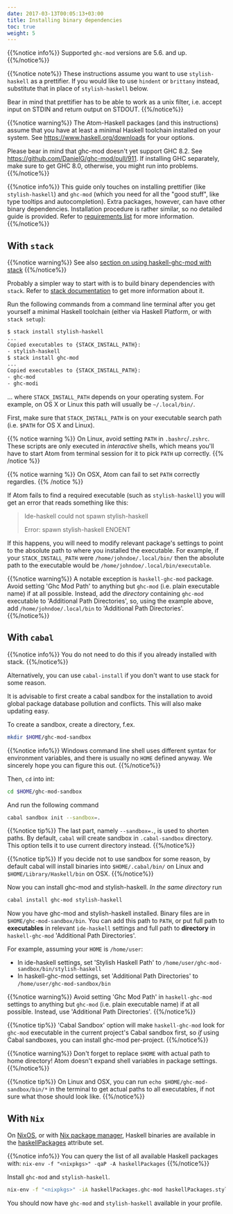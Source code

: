 ```yaml
---
date: 2017-03-13T00:05:13+03:00
title: Installing binary dependencies
toc: true
weight: 5
---
```


{{%notice info%}}
Supported `ghc-mod` versions are 5.6. and up.
{{%/notice%}}

{{%notice note%}}
These instructions assume you want to use `stylish-haskell` as a prettifier.
If you would like to use `hindent` or `brittany` instead, substitute that
in place of `stylish-haskell` below.

Bear in mind that prettifier has to be able to work as a unix filter, i.e.
accept input on STDIN and return output on STDOUT.
{{%/notice%}}

{{%notice warning%}}
The Atom-Haskell packages (and this instructions) assume that you have at least a minimal Haskell toolchain installed on your system. See <https://www.haskell.org/downloads> for your options.

Please bear in mind that ghc-mod doesn't yet support GHC 8.2. See https://github.com/DanielG/ghc-mod/pull/911. If installing GHC separately, make sure to get GHC 8.0, otherwise, you might run into problems.
{{%/notice%}}

{{%notice info%}}
This guide only touches on installing prettifier (like `stylish-haskell`) and `ghc-mod` (which you need for all the "good stuff", like type tooltips and autocompletion). Extra packages, however, can have other binary dependencies. Installation procedure is rather similar, so no detailed guide is provided. Refer to [requirements list](/overview/requirements#binary-dependencies) for more information.
{{%/notice%}}

## With `stack`

{{%notice warning%}}
See also [section on using haskell-ghc-mod with stack](/core-packages/haskell-ghc-mod#using-with-stack)
{{%/notice%}}

Probably a simpler way to start with is to build binary dependencies with
`stack`. Refer to [stack documentation](https://docs.haskellstack.org/) to get more information about it.

Run the following commands from a command line terminal after you get yourself a minimal Haskell toolchain (either via Haskell Platform, or with `stack setup`):

```bash
$ stack install stylish-haskell
...
Copied executables to {STACK_INSTALL_PATH}:
- stylish-haskell
$ stack install ghc-mod
...
Copied executables to {STACK_INSTALL_PATH}:
- ghc-mod
- ghc-modi
```

... where `STACK_INSTALL_PATH` depends on your operating system.  For example,
on OS X or Linux this path will usually be `~/.local/bin/`.

First, make sure that `STACK_INSTALL_PATH` is on your executable search path
(i.e. `$PATH` for OS X and Linux).

{{% notice warning %}}
On Linux, avoid setting `PATH` in `.bashrc`/`.zshrc`. These scripts are only executed in *interactive* shells, which means you'll have to start Atom from terminal session for it to pick `PATH` up correctly.
{{% /notice %}}

{{% notice warning %}}
On OSX, Atom can fail to set `PATH` correctly regardles.
{{% /notice %}}

If Atom fails to find a required executable (such as `stylish-haskell`) you will
get an error that reads something like this:

> Ide-haskell could not spawn stylish-haskell
>
> Error: spawn stylish-haskell ENOENT

If this happens, you will need to modify relevant package's settings to point to the absolute path to where you installed the executable.  For example,
if your `STACK_INSTALL_PATH` were `/home/johndoe/.local/bin/` then the
absolute path to the executable would be
`/home/johndoe/.local/bin/executable`.

{{%notice warning%}}
A notable exception is `haskell-ghc-mod` package. Avoid setting 'Ghc Mod Path' to anything but `ghc-mod` (i.e. plain executable name) if at all possible. Instead, add the *directory* containing `ghc-mod` executable to 'Additional Path Directories', so, using the example above, add `/home/johndoe/.local/bin` to 'Additional Path Directories'.
{{%/notice%}}

## With `cabal`

{{%notice info%}}
You do not need to do this if you already installed with stack.
{{%/notice%}}

Alternatively, you can use `cabal-install` if you don't want to use stack for some reason.

It is advisable to first create a cabal sandbox for the installation to avoid global package database pollution and conflicts. This will also make updating easy.

To create a sandbox, create a directory, f.ex.

```bash
mkdir $HOME/ghc-mod-sandbox
```

{{%notice info%}}
Windows command line shell uses different syntax for environment variables, and there is usually no `HOME` defined anyway. We sincerely hope you can figure this out.
{{%/notice%}}

Then, `cd` into int:

```bash
cd $HOME/ghc-mod-sandbox
```

And run the following command

```bash
cabal sandbox init --sandbox=.
```

{{%notice tip%}}
The last part, namely `--sandbox=.`, is used to shorten paths. By default, `cabal` will create sandbox in `.cabal-sandbox` directory. This option tells it to use current directory instead.
{{%/notice%}}

{{%notice tip%}}
If you decide not to use sandbox for some reason, by default cabal will install binaries into `$HOME/.cabal/bin/` on Linux and `$HOME/Library/Haskell/bin` on OSX.
{{%/notice%}}

Now you can install ghc-mod and stylish-haskell. *In the same directory* run

```bash
cabal install ghc-mod stylish-haskell
```

Now you have ghc-mod and stylish-haskell installed. Binary files are in `$HOME/ghc-mod-sandbox/bin`. You can add this path to `PATH`, or put full path to **executables** in relevant `ide-haskell` settings and full path to **directory** in `haskell-ghc-mod` 'Additional Path Directories'.

For example, assuming your `HOME` is `/home/user`:

* In ide-haskell settings, set 'Stylish Haskell Path' to `/home/user/ghc-mod-sandbox/bin/stylish-haskell`
* In haskell-ghc-mod settings, set 'Additional Path Directories' to `/home/user/ghc-mod-sandbox/bin`

{{%notice warning%}}
Avoid setting 'Ghc Mod Path' in `haskell-ghc-mod` settings to anything but `ghc-mod` (i.e. plain executable name) if at all possible. Instead, use 'Additional Path Directories'.
{{%/notice%}}

{{%notice tip%}}
'Cabal Sandbox' option will make `haskell-ghc-mod` look for `ghc-mod` executable in the current project's Cabal sandbox first, so *if* using Cabal sandboxes, you can install ghc-mod per-project.
{{%/notice%}}

{{%notice warning%}}
Don't forget to replace `$HOME` with actual path to home directory! Atom doesn't expand shell variables in package settings.
{{%/notice%}}

{{%notice tip%}}
On Linux and OSX, you can run
`echo $HOME/ghc-mod-sandbox/bin/*`
in the terminal to get actual paths to all executables, if not sure what those should look like.
{{%/notice%}}

## With `Nix`

On [NixOS](https://nixos.org/), or with [Nix package manager](https://nixos.org/nix/manual/), Haskell binaries are available in the
[haskellPackages](https://nixos.org/nixpkgs/manual/#users-guide-to-the-haskell-infrastructure)
attribute set.

{{%notice info%}}
You can query the list of all available Haskell packages with:
`nix-env -f "<nixpkgs>" -qaP -A haskellPackages`
{{%/notice%}}

Install `ghc-mod` and `stylish-haskell`.

```bash
nix-env -f "<nixpkgs>" -iA haskellPackages.ghc-mod haskellPackages.stylish-haskell
```

You should now have `ghc-mod` and `stylish-haskell` available in your profile.
